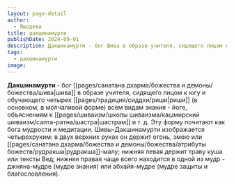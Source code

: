 ```yaml
---
layout: page-detail
author:
  - Яшодеви
title: дакшинамурти
publishDate: 2024-09-01
description: Дакшинамурти - бог Шива в образе учителя, сидящего лицом к югу и обучающего четырех риши (в основном, в молчаливой форме) всем видам знания - йоге, объяснениям к шастрам и т. д.
tags:
  - дакшинамурти
image:
---
```

**Дакшинамурти** - бог [[pages/санатана дхарма/божества и демоны/божества/шива|шива]] в образе учителя, сидящего лицом к югу и обучающего четырех [[pages/традиция/сиддхи/риши|риши]] (в основном, в молчаливой форме) всем видам знания - йоге, объяснениям к [[pages/шиваизм/школы шиваизма/кашмирский шиваизм/сапта-ратна/шастра|шастрам]] и т. д. Эту форму почитают как бога мудрости и медитации. Шивы-Дакшинамурти изображается четырехруким: в двух верхних руках он держит огонь, змею или [[pages/санатана дхарма/божества и демоны/божества/атрибуты божеств/рудракша|рудракша]]-малу; нижняя левая держит траву куша или тексты Вед; нижняя правая чаще всего находится в одной из мудр - джняна-мудре (мудре знания) или абхайя-мудре (мудре защиты и благословления).

